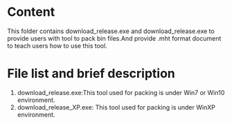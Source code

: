 # Content
This folder contains download_release.exe and download_release.exe to provide users with tool to pack bin files.And provide .mht format document to teach users how to use this tool.

# File list and brief description
1. download_release.exe:This tool used for packing is under Win7 or Win10 environment.
2. download_release_XP.exe: This tool used for packing is under WinXP environment.
